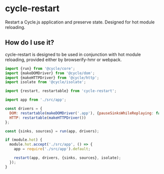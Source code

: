 # cycle-restart
Restart a Cycle.js application and preserve state. Designed for hot module reloading.

How do I use it?
---

cycle-restart is designed to be used in conjunction with hot module reloading, provided either by browserify-hmr or webpack.

```js
import {run} from '@cycle/core';
import {makeDOMDriver} from '@cycle/dom';
import {makeHTTPDriver} from '@cycle/http';
import isolate from '@cycle/isolate';

import {restart, restartable} from 'cycle-restart';

import app from './src/app';

const drivers = {
  DOM: restartable(makeDOMDriver('.app'), {pauseSinksWhileReplaying: false}),
  HTTP: restartable(makeHTTPDriver())
};

const {sinks, sources} = run(app, drivers);

if (module.hot) {
  module.hot.accept('./src/app', () => {
    app = require('./src/app').default;

    restart(app, drivers, {sinks, sources}, isolate);
  });
}
```
